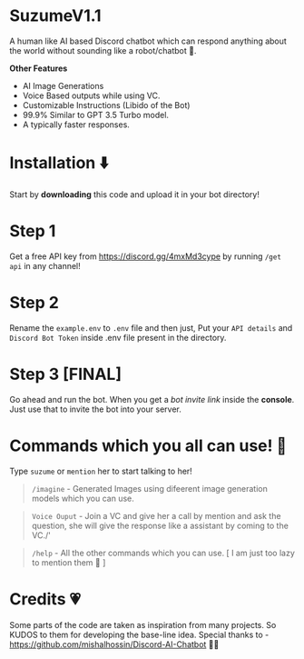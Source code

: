 # SuzumeV1.1
A human like AI based Discord chatbot which can respond anything about the world without sounding like a robot/chatbot 🤖.

**Other Features**
- AI Image Generations
- Voice Based outputs while using VC.
- Customizable Instructions (Libido of the Bot)
- 99.9% Similar to GPT 3.5 Turbo model.
- A typically faster responses.


# Installation ⬇️
Start by **downloading** this code and upload it in your bot directory!

# Step 1
Get a free API key from https://discord.gg/4mxMd3cype by running `/get api` in any channel!

# Step 2
Rename the `example.env` to `.env` file and then just,
Put your `API details` and `Discord Bot Token` inside .env file present in the directory.

# Step 3 [FINAL]
Go ahead and run the bot. When you get a *bot invite link* inside the **console**. Just use that to invite the bot into your server.

# Commands which you all can use! 🤖
Type `suzume` or `mention` her to start talking to her!

> `/imagine` - Generated Images using difeerent image generation models which you can use.

> `Voice Ouput` - Join a VC and give her a call by mention and ask the question, she will give the response like a assistant by coming to the VC./'

> `/help` - All the other commands which you can use. [ I am just too lazy to mention them 🦥 ]



# Credits 💗
Some parts of the code are taken as inspiration from many projects. So KUDOS to them for developing the base-line idea.
Special thanks to - https://github.com/mishalhossin/Discord-AI-Chatbot 🧑‍💻
